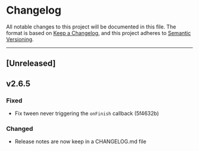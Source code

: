 # Changelog

All notable changes to this project will be documented in this file. The format is based on [Keep a Changelog](https://keepachangelog.com/en/1.0.0/), and this project adheres to [Semantic Versioning](https://semver.org/spec/v2.0.0.html).

---

## [Unreleased]

## v2.6.5

### Fixed

- Fix tween never triggering the `onFinish` callback (5f4632b)

### Changed

- Release notes are now keep in a CHANGELOG.md file
